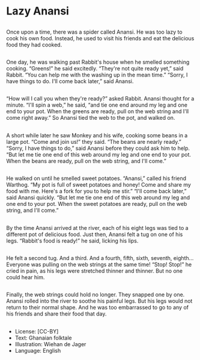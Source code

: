 # Lazy Anansi

##
Once upon a time, there was a
spider called Anansi.
He was too lazy to cook his own
food. Instead, he used to visit his
friends and eat the delicious food
they had cooked.

##
One day, he was walking past
Rabbit's house when he smelled
something cooking.
“Greens!” he said excitedly.
“They're not quite ready yet,” said
Rabbit. “You can help me with the
washing up in the mean time.”
“Sorry, I have things to do. I'll come
back later,” said Anansi.

##
“How will I call you when they're
ready?” asked Rabbit.
Anansi thought for a minute.
“I'll spin a web,” he said, “and tie
one end around my leg and one end
to your pot. When the greens are
ready, pull on the web string and I'll
come right away.”
So Anansi tied the web to the pot,
and walked on.

##
A short while later he saw Monkey
and his wife, cooking some beans in
a large pot.
“Come and join us!” they said. “The
beans are nearly ready.”
“Sorry, I have things to do,” said
Anansi before they could ask him to
help.
“But let me tie one end of this web
around my leg and one end to your
pot. When the beans are ready, pull
on the web string, and I'll come.”

##
He walked on until he smelled
sweet potatoes.
“Anansi,” called his friend Warthog.
“My pot is full of sweet potatoes
and honey! Come and share my
food with me. Here's a fork for you
to help me stir.”
“I'll come back later,” said Anansi
quickly. “But let me tie one end of
this web around my leg and one
end to your pot. When the sweet
potatoes are ready, pull on the web
string, and I'll come.”

##
By the time Anansi arrived at the
river, each of his eight legs was tied
to a different pot of delicious food.
Just then, Anansi felt a tug on one
of his legs.
“Rabbit's food is ready!” he said,
licking his lips.

##
He felt a second tug.
And a third.
And a fourth, fifth, sixth, seventh,
eighth...
Everyone was pulling on the web
strings at the same time!
“Stop! Stop!” he cried in pain, as
his legs were stretched thinner and
thinner.
But no one could hear him.

##
Finally, the web strings could hold
no longer. They snapped one by
one.
Anansi rolled into the river to
soothe his painful legs. But his legs
would not return to their normal
shape.
And he was too embarrassed to go
to any of his friends and share their
food that day.

##
* License: [CC-BY]
* Text: Ghanaian folktale
* Illustration: Wiehan de Jager
* Language: English

